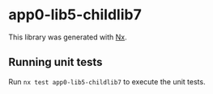 # app0-lib5-childlib7

This library was generated with [Nx](https://nx.dev).

## Running unit tests

Run `nx test app0-lib5-childlib7` to execute the unit tests.
